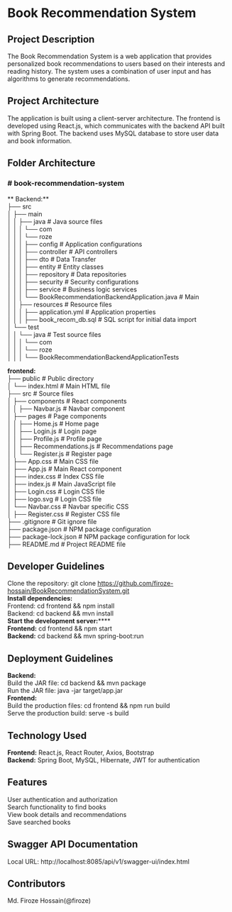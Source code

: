 # Book Recommendation System<br>
## Project Description<br>
The Book Recommendation System is a web application that provides personalized book recommendations to users based on their interests and reading history. The system uses a combination of user input and has algorithms to generate recommendations.<br>

## Project Architecture<br>
The application is built using a client-server architecture. The frontend is developed using React.js, which communicates with the backend API built with Spring Boot. The backend uses MySQL database to store user data and book information.<br>

## Folder Architecture<br>
### # book-recommendation-system<br>
** Backend:**<br>
├── src<br>
│   ├── main<br>
│   │   ├── java                # Java source files<br>
│   │   │   └── com<br>
│   │   │       └── roze<br>
│   │   │               ├── config        # Application configurations<br>
│   │   │               ├── controller    # API controllers<br>
│   │   │               ├── dto    # Data Transfer<br>
│   │   │               ├── entity         # Entity classes<br>
│   │   │               ├── repository    # Data repositories<br>
│   │   │               ├── security      # Security configurations<br>
│   │   │               ├── service       # Business logic services<br>
│   │   │               └── BookRecommendationBackendApplication.java  # Main<br> 
│   │   ├── resources           # Resource files<br>
│   │   │   ├── application.yml  # Application properties<br>
│   │   │   ├── book_recom_db.sql       # SQL script for initial data import<br>
│   └── test<br>
│   │    └── java                # Test source files<br>
│   │    │ └── com<br>
│   │    │            └── roze<br>
│   │    │                └── BookRecommendationBackendApplicationTests<br>

**frontend:**<br>
├── public # Public directory<br>
│ └── index.html # Main HTML file<br>
├── src # Source files<br>
│ ├── components # React components<br>
│ │ ├── Navbar.js # Navbar component<br>
│ ├── pages # Page components<br>
│ │ ├── Home.js # Home page<br>
│ │ ├── Login.js # Login page<br>
│ │ ├── Profile.js # Profile page<br>
│ │ ├── Recommendations.js # Recommendations page<br>
│ │ └── Register.js # Register page<br>
│ ├── App.css # Main CSS file<br>
│ ├── App.js # Main React component<br>
│ ├── index.css # Index CSS file<br>
│ ├── index.js # Main JavaScript file<br>
│ ├── Login.css # Login CSS file<br>
│ ├── logo.svg # Login CSS file<br>
│ └── Navbar.css # Navbar specific CSS<br>
│ ├── Register.css # Register CSS file<br>
├── .gitignore # Git ignore file<br>
├── package.json # NPM package configuration<br>
├── package-lock.json # NPM package configuration for lock<br>
├── README.md # Project README file<br>

## Developer Guidelines<br>
Clone the repository: git clone https://github.com/firoze-hossain/BookRecommendationSystem.git <br>
**Install dependencies:**<br>
Frontend: cd frontend && npm install<br>
Backend: cd backend && mvn install<br>
**Start the development server:******<br>
**Frontend:** cd frontend && npm start<br>
**Backend:** cd backend && mvn spring-boot:run<br>
## Deployment Guidelines<br>
**Backend:**<br>
Build the JAR file: cd backend && mvn package<br>
Run the JAR file: java -jar target/app.jar<br>
**Frontend:**<br>
Build the production files: cd frontend && npm run build<br>
Serve the production build: serve -s build<br>
## Technology Used<br>
**Frontend:** React.js, React Router, Axios, Bootstrap<br>
**Backend:** Spring Boot, MySQL, Hibernate, JWT for authentication<br>
## Features<br>
User authentication and authorization<br>
Search functionality to find books<br>
View book details and recommendations<br>
Save searched books<br>
## Swagger API Documentation<br>
Local URL: http://localhost:8085/api/v1/swagger-ui/index.html<br>
## Contributors<br>
Md. Firoze Hossain(@firoze)
